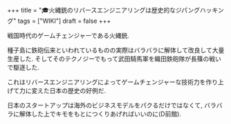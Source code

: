 +++
title = "🎓火縄銃のリバースエンジニアリングは歴史的なジパングハッキング"
tags = ["WIKI"]
draft = false
+++

戦国時代のゲームチェンジャーである火縄銃.

種子島に鉄砲伝来といわれているものの実際はバラバラに解体して改良して大量生産した.
そしてそのテクノジーでもって武田騎馬軍を織田鉄砲隊が長篠の戦いで駆逐した.

これはリバースエンジニアリングによってゲームチェンジャーな技術力を作り上げて力に変えた日本の歴史の好例だ.

日本のスタートアップは海外のビジネスモデルをパクるだけではなくて,
バラバラに解体した上でキモをもとにつくりあげればいいのに(D前館).
